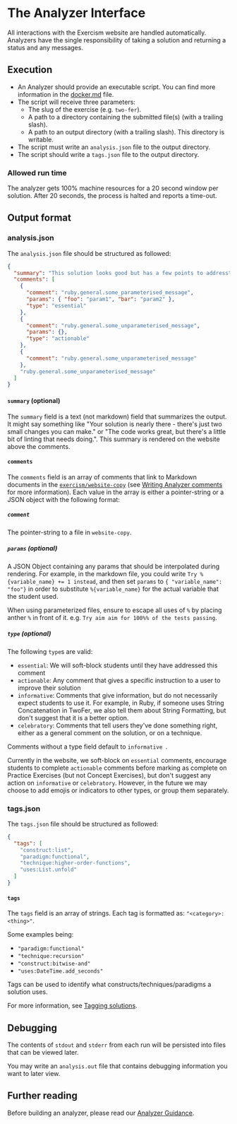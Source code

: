 # The Analyzer Interface

All interactions with the Exercism website are handled automatically. Analyzers have the single responsibility of taking a solution and returning a status and any messages.

## Execution

- An Analyzer should provide an executable script. You can find more information in the [docker.md](/docs/building/tooling/analyzers/docker) file.
- The script will receive three parameters:
  - The slug of the exercise (e.g. `two-fer`).
  - A path to a directory containing the submitted file(s) (with a trailing slash).
  - A path to an output directory (with a trailing slash). This directory is writable.
- The script must write an `analysis.json` file to the output directory.
- The script should write a `tags.json` file to the output directory.

### Allowed run time

The analyzer gets 100% machine resources for a 20 second window per solution.
After 20 seconds, the process is halted and reports a time-out.

## Output format

### analysis.json

The `analysis.json` file should be structured as followed:

```json
{
  "summary": "This solution looks good but has a few points to address",
  "comments": [
    {
      "comment": "ruby.general.some_parameterised_message",
      "params": { "foo": "param1", "bar": "param2" },
      "type": "essential"
    },
    {
      "comment": "ruby.general.some_unparameterised_message",
      "params": {},
      "type": "actionable"
    },
    {
      "comment": "ruby.general.some_unparameterised_message"
    },
    "ruby.general.some_unparameterised_message"
  ]
}
```

#### `summary` (optional)

The `summary` field is a text (not markdown) field that summarizes the output.
It might say something like "Your solution is nearly there - there's just two small changes you can make." or "The code works great, but there's a little bit of linting that needs doing.".
This summary is rendered on the website above the comments.

#### `comments`

The `comments` field is an array of comments that link to Markdown documents in the [`exercism/website-copy`][website-copy-repo] (see [Writing Analyzer comments][writing-analyzer-comments] for more information).
Each value in the array is either a pointer-string or a JSON object with the following format:

##### `comment`

The pointer-string to a file in `website-copy`.

##### `params` (optional)

A JSON Object containing any params that should be interpolated during rendering.
For example, in the markdown file, you could write `Try %{variable_name} += 1 instead`, and then set `params` to `{ "variable_name": "foo"}` in order to substitute `%{variable_name}` for the actual variable that the student used.

When using parameterized files, ensure to escape all uses of `%` by placing anther `%` in front of it.
e.g. `Try aim aim for 100%% of the tests passing`.

##### `type` (optional)

The following `type`s are valid:

- `essential`: We will soft-block students until they have addressed this comment
- `actionable`: Any comment that gives a specific instruction to a user to improve their solution
- `informative`: Comments that give information, but do not necessarily expect students to use it. For example, in Ruby, if someone uses String Concatenation in TwoFer, we also tell them about String Formatting, but don't suggest that it is a better option.
- `celebratory`: Comments that tell users they've done something right, either as a general comment on the solution, or on a technique.

Comments without a type field default to `informative `.

Currently in the website, we soft-block on `essential` comments, encourage students to complete `actionable` comments before marking as complete on Practice Exercises (but not Concept Exercises), but don't suggest any action on `informative` or `celebratory`.
However, in the future we may choose to add emojis or indicators to other types, or group them separately.

### tags.json

The `tags.json` file should be structured as followed:

```json
{
  "tags": [
    "construct:list",
    "paradigm:functional",
    "technique:higher-order-functions",
    "uses:List.unfold"
  ]
}
```

#### `tags`

The `tags` field is an array of strings.
Each tag is formatted as: `"<category>:<thing>"`.

Some examples being:

- `"paradigm:functional"`
- `"technique:recursion"`
- `"construct:bitwise-and"`
- `"uses:DateTime.add_seconds"`

Tags can be used to identify what constructs/techniques/paradigms a solution uses.

For more information, see [Tagging solutions][tagging-solutions].

## Debugging

The contents of `stdout` and `stderr` from each run will be persisted into files that can be viewed later.

You may write an `analysis.out` file that contains debugging information you want to later view.

## Further reading

Before building an analyzer, please read our [Analyzer Guidance][analyzer-guidance].

[website-copy-repo]: https://github.com/exercise/website-copy
[writing-analyzer-comments]: /docs/building/tooling/analyzers/comments
[tagging-solutions]: /docs/building/tooling/analyzers/tags
[analyzer-guidance]: /docs/building/tooling/analyzers/guidance

